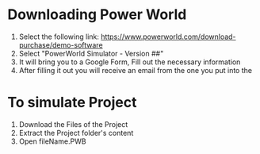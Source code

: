 # Downloading Power World 
1) Select the following link: https://www.powerworld.com/download-purchase/demo-software
2) Select "PowerWorld Simulator - Version ##"
3) It will bring you to a Google Form, Fill out the necessary information 
4) After filling it out you will receive an email from the one you put into the  

# To simulate Project 
1) Download the Files of the Project 
2)  Extract the Project folder's content 
3) Open fileName.PWB 
